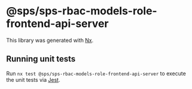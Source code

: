 # @sps/sps-rbac-models-role-frontend-api-server

This library was generated with [Nx](https://nx.dev).

## Running unit tests

Run `nx test @sps/sps-rbac-models-role-frontend-api-server` to execute the unit tests via [Jest](https://jestjs.io).
